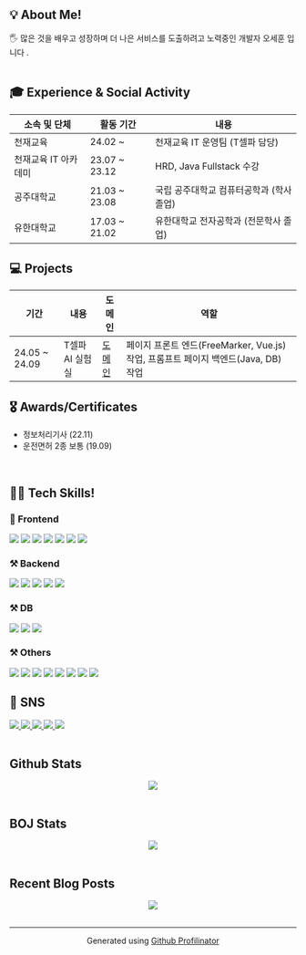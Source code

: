 <h2>💡 About Me!  </h2>

<h>🖐 많은 것을 배우고 성장하며 더 나은 서비스를 도출하려고 노력중인 개발자 오세훈 입니다 </b>.  <br></br></h>

<h2>🎓 Experience & Social Activity</h2>

|소속 및 단체|활동 기간|내용|
|---|---|---|
|천재교육|24.02 ~  | 천재교육 IT 운영팀 (T셀파 담당)|
|천재교육 IT 아카데미|23.07 ~ 23.12  | HRD, Java Fullstack 수강|
|공주대학교|21.03 ~ 23.08  | 국립 공주대학교 컴퓨터공학과 (학사 졸업)|
|유한대학교|17.03 ~ 21.02  | 유한대학교 전자공학과 (전문학사 졸업)|



<h2>💻 Projects</h3>

|기간|내용|도메인|역할|
|---|---|---|---|
|24.05 ~ 24.09|T셀파 AI 실험실|<a href="https://www.tsherpa.co.kr/site/gpt/index.html">도메인</a>|페이지 프론트 엔드(FreeMarker, Vue.js) 작업, 프롬프트 페이지 백엔드(Java, DB) 작업|

<h2>🎖️ Awards/Certificates</h2>

* 정보처리기사 (22.11) <br>
* 운전면허 2종 보통 (19.09) <br>
<br/>
<d></d>

<h2>👨‍💻 Tech Skills!  </h2>
<h3>📲 Frontend </h3>
<div>
<img src ="https://img.shields.io/badge/HTML5-E34F26.svg?&style=for-the-badge&logo=HTML5&logoColor=white"/>
<img src ="https://img.shields.io/badge/CSS3-1572B6.svg?&style=for-the-badge&logo=CSS3&logoColor=white"/>
<img src ="https://img.shields.io/badge/JAVASCRIPT-F7DF1E.svg?&style=for-the-badge&logo=JavaScript&logoColor=black"/>
<img src="https://img.shields.io/badge/jquery-0769AD?style=for-the-badge&logo=jquery&logoColor=white">
<img src="https://img.shields.io/badge/jsp-FF4000?style=for-the-badge&logo=jsr&logoColor=white">
<img src ="https://img.shields.io/badge/thymeleaf-005F0F.svg?&style=for-the-badge&logo=thymeleaf&logoColor=white"/>
<img src="https://img.shields.io/badge/apachefreemarker-326CAC?style=for-the-badge&logo=apachefreemarker&logoColor=white">
</div>

<h3>⚒ Backend </h3>
<div>
<img  src="https://img.shields.io/badge/java-FF160B?style=for-the-badge&logo=Jameson&logoColor=white"/>
<img src ="https://img.shields.io/badge/SPRING-6DB33F.svg?&style=for-the-badge&logo=Spring&logoColor=white"/>
<img src ="https://img.shields.io/badge/SPRING BOOT-6DB33F.svg?&style=for-the-badge&logo=SpringBoot&logoColor=white"/>
<img src ="https://img.shields.io/badge/Python-blue.svg?&style=for-the-badge&logo=Python&logoColor=white"/>
<img src ="https://img.shields.io/badge/kotlin-7F52FF.svg?&style=for-the-badge&logo=kotlin&logoColor=white"/>
</div>

<h3>⚒ DB</h3>
<div>
<img src ="https://img.shields.io/badge/MySQL-4479A1.svg?&style=for-the-badge&logo=MYSQL&logoColor=white"/>
<img src ="https://img.shields.io/badge/MariaDB-003545.svg?&style=for-the-badge&logo=MariaDB&logoColor=white"/>
<img src ="https://img.shields.io/badge/microsoftsqlserver-CC2927.svg?&style=for-the-badge&logo=microsoftsqlserver&logoColor=white"/>
</div>

<h3>⚒ Others</h3>
<div>
<img src ="https://img.shields.io/badge/android-34A853.svg?&style=for-the-badge&logo=android&logoColor=white"/>
<img src ="https://img.shields.io/badge/androidstudio-3DDC84.svg?&style=for-the-badge&logo=androidstudio&logoColor=white"/>
<img src ="https://img.shields.io/badge/opencv-5C3EE8.svg?&style=for-the-badge&logo=opencv&logoColor=white"/>
<img src ="https://img.shields.io/badge/jenkins-D24939.svg?&style=for-the-badge&logo=jenkins&logoColor=white"/>
<img src ="https://img.shields.io/badge/Redis-FF4438.svg?&style=for-the-badge&logo=Redis&logoColor=white"/>
<img src ="https://img.shields.io/badge/git-F05032.svg?&style=for-the-badge&logo=git&logoColor=white"/>
<img src ="https://img.shields.io/badge/github-181717.svg?&style=for-the-badge&logo=github&logoColor=white"/>
<img src ="https://img.shields.io/badge/gitlab-FC6D26.svg?&style=for-the-badge&logo=gitlab&logoColor=white"/>
</div>

<h2>📝 SNS </h2>
<div>
<a alt="github" href="https://github.com/sedoll" target="_blank">
<img src="https://img.shields.io/badge/github-%2324292e.svg?&style=for-the-badge&logo=github&logoColor=white"/>
</a>
<a alt="instagram" href="https://www.instagram.com/se_do11/" target="_blank">
<img src="https://img.shields.io/badge/Instagram-E4405F?style=for-the-badge&logo=instagram&logoColor=white">
</a>
<a alt="naver blog" href="https://blog.naver.com/tmvmffpsej" target="_blank">
<img src="https://img.shields.io/badge/Naver blog-03C75A?style=for-the-badge&logo=naver&logoColor=white">
</a>
<a alt="velog" href="https://velog.io/@sedo11/posts" target="_blank">
<img src="https://img.shields.io/badge/Velog-20C997?style=for-the-badge&logo=velog&logoColor=white">
</a>
<a href="https://www.reddit.com/user/Educational_Daikon87" target="_blank">
<img src="https://img.shields.io/badge/Reddit-FF4500?style=for-the-badge&logo=reddit&logoColor=white"></a>
</div>
<br/>

## Github Stats  
<div align="center"><img src="https://github-readme-stats.vercel.app/api?username=sedoll&show_icons=true&count_private=true&hide_border=true" align="center" /></div>  
<br/>  


## BOJ Stats  
<div align="center">
<a href="https://solved.ac/sedo/">
<img src="http://mazassumnida.wtf/api/v2/generate_badge?boj=sedo">
</a>
</div>
<br/>  



## Recent Blog Posts  
<div align="center">
<img src="https://komarev.com/ghpvc/?username=sedoll&&style=flat-square" align="center" />
</div>  
<br/>  

----
<div align="center">Generated using <a href="https://profilinator.rishav.dev/" target="_blank">Github Profilinator</a></div>
